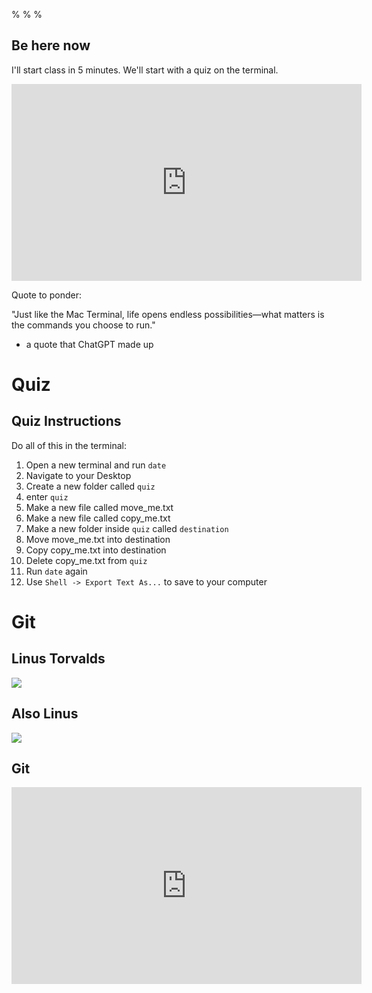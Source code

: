 % 
% 
% 


## Be here now
I'll start class in 5 minutes. We'll start with a quiz on the terminal.

<iframe width="560" height="315" src="https://www.youtube.com/embed/FWeiKG1PsFY?si=oAogTqgsDASvBbRd" title="YouTube video player" frameborder="0" allow="accelerometer; autoplay; clipboard-write; encrypted-media; gyroscope; picture-in-picture; web-share" referrerpolicy="strict-origin-when-cross-origin" allowfullscreen></iframe>

Quote to ponder:

"Just like the Mac Terminal, life opens endless possibilities—what matters is the commands you choose to run." 

- a quote that ChatGPT made up


# Quiz

## Quiz Instructions
Do all of this in the terminal:

1. Open a new terminal and run `date`
2. Navigate to your Desktop
3. Create a new folder called `quiz`
4. enter `quiz`
5. Make a new file called move_me.txt
6. Make a new file called copy_me.txt
7. Make a new folder inside `quiz` called `destination`
8. Move move_me.txt into destination
9. Copy copy_me.txt into destination
10. Delete copy_me.txt from `quiz`
11. Run `date` again
12. Use `Shell -> Export Text As...` to save to your computer

# Git

## Linus Torvalds

![](../images/linus.png)

## Also Linus

![](../images/linus_finger.png)


## Git
<iframe width="560" height="315" src="https://www.youtube.com/embed/pBy1zgt0XPc?si=51fKHNS67rRdQroo" title="YouTube video player" frameborder="0" allow="accelerometer; autoplay; clipboard-write; encrypted-media; gyroscope; picture-in-picture; web-share" referrerpolicy="strict-origin-when-cross-origin" allowfullscreen></iframe>
